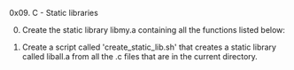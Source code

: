 0x09. C - Static libraries

0. Create the static library libmy.a containing all the functions listed below:

1. Create a script called 'create_static_lib.sh' that creates a static library called liball.a from all the .c files that are in the current directory.
